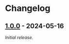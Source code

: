 # Changelog

## [1.0.0] - 2024-05-16

_Initial release._

[1.0.0]: https://github.com/aws-samples/nvidia-omniverse-on-aws/releases/tag/v1.0.0